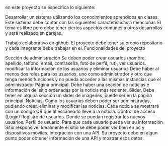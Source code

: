 en este proyecto se especifica lo siguiente:

Desarrollar un sistema utilizando los conocimientos aprendidos en clases. Este sistema debe contar con las siguientes caracteristicas a mencionar. El tema es libre pero debe tener ciertos aspectos comunes a otros desarrollos y será realizado en parejas.

Trabajo colaborativo en github. El proyecto debe tener su propio repositorio y cada integrante debe trabajar en el.
Funcionalidades del proyecto

Sección de administración
Se deben poder crear usuarios (nombre, apellido, telfono, email, contraseña, foto de perfil, rut), ver usuarios. modificar la información de los usuarios y eliminar usuarios
Debe haber al menos dos roles para los usuarios, uno como administrador y otro que tenga menos funciones y no pueda acceder a las mismas instancias que el administrador
Página principal. Debe haber una sección de noticias e información del sitio ordenadas por la noticia más reciente.
Slider. Debe tener en alguna sección un slider de imagenes, puede ser en la página principal.
Noticias. Como los usuarios deben poder ser administradas, pudiendo crear, eliminar y modificar las noticias. Cada noticia se mostrará con un codigo QR que al escanearlo lleve a la noticia.
Control de acceso (Login)
Registro de usuarios. Donde se puedan registrar los nuevos usuarios.
Perfil de usuario. Para que cada usuario pueda ver su información
Sitio responsive. Idealmente el sitio se debe poder ver bien en pc y dispositivos moviles.
Integración con una API. Su proyecto debe en algun punto poder obtener información de una API y mostrar esos datos.
